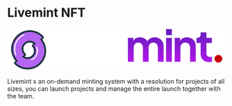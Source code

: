 # Livemint NFT

![livemint.com](../../.gitbook/assets/logo-new.png)

Livemint s an on-demand minting system with a resolution for projects of all sizes, you can launch projects and manage the entire launch together with the team.

